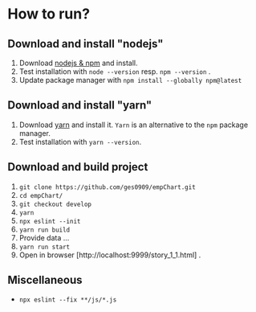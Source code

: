 # How to run?

## Download and install "nodejs"

1. Download [nodejs & npm](https://nodejs.org/en/download/) and install.
3. Test installation with `node --version` resp. `npm --version` .
4. Update package manager with `npm install --globally npm@latest`

## Download and install "yarn"

1. Download [yarn](https://yarnpkg.com/en/docs/install) and install it.
  `Yarn` is an alternative to the `npm` package manager.
2. Test installation with `yarn --version`.

## Download and build project

1. `git clone https://github.com/ges0909/empChart.git`
2. `cd empChart/`
3. `git checkout develop`
4. `yarn`
5. `npx eslint --init`
6. `yarn run build`
7. Provide data ...
8. `yarn run start`
9. Open in browser [http://localhost:9999/story_1_1.html] .

## Miscellaneous

- `npx eslint --fix **/js/*.js`